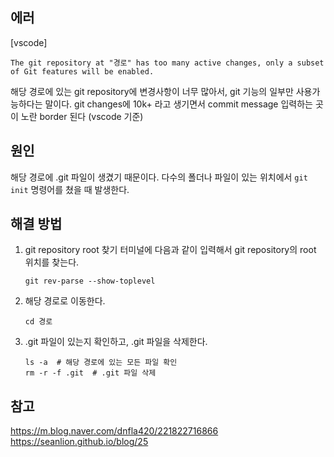 ## 에러
[vscode] 
```
The git repository at "경로" has too many active changes, only a subset of Git features will be enabled.
```

해당 경로에 있는 git repository에 변경사항이 너무 많아서, git 기능의 일부만 사용가능하다는 말이다. git changes에 10k+ 라고 생기면서 commit message 입력하는 곳이 노란 border 된다 (vscode 기준)

## 원인
해당 경로에 .git 파일이 생겼기 때문이다. 다수의 폴더나 파일이 있는 위치에서 `git init` 명령어를 쳤을 때 발생한다.

## 해결 방법
1. git repository root 찾기
    터미널에 다음과 같이 입력해서 git repository의 root 위치를 찾는다.
   
   ```
   git rev-parse --show-toplevel
   ```
2. 해당 경로로 이동한다.
   ```
   cd 경로
   ```
3. .git 파일이 있는지 확인하고, .git 파일을 삭제한다.
   ```shell
   ls -a  # 해당 경로에 있는 모든 파일 확인
   rm -r -f .git  # .git 파일 삭제
   ```


## 참고
https://m.blog.naver.com/dnfla420/221822716866
https://seanlion.github.io/blog/25
